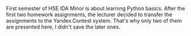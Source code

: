 First semester of HSE IDA Minor is about learning Python basics. After the first two homework assignments, the lecturer decided to transfer the assignments to the Yandex.Contest system. That's why only two of them are presented here, I didn't save the later ones.
